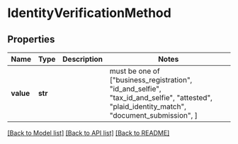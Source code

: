 # IdentityVerificationMethod


## Properties
Name | Type | Description | Notes
------------ | ------------- | ------------- | -------------
**value** | **str** |  |  must be one of ["business_registration", "id_and_selfie", "tax_id_and_selfie", "attested", "plaid_identity_match", "document_submission", ]

[[Back to Model list]](../README.md#documentation-for-models) [[Back to API list]](../README.md#documentation-for-api-endpoints) [[Back to README]](../README.md)


